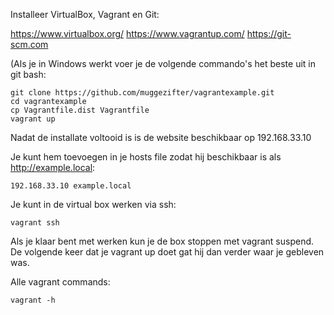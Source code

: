 Installeer VirtualBox, Vagrant en Git:

https://www.virtualbox.org/
https://www.vagrantup.com/
https://git-scm.com

(Als je in Windows werkt voer je de volgende commando's het beste uit in git bash:

```
git clone https://github.com/muggezifter/vagrantexample.git
cd vagrantexample 
cp Vagrantfile.dist Vagrantfile
vagrant up
```

Nadat de installate voltooid is is de website beschikbaar op 192.168.33.10

Je kunt hem toevoegen in je hosts file zodat hij beschikbaar is als http://example.local:
```
192.168.33.10 example.local
```

Je kunt in de virtual box werken via ssh:

```
vagrant ssh
```
Als je klaar bent met werken kun je de box stoppen met vagrant suspend. De volgende keer dat je vagrant up doet gat hij dan verder waar je gebleven was.

Alle vagrant commands: 

```
vagrant -h
```


